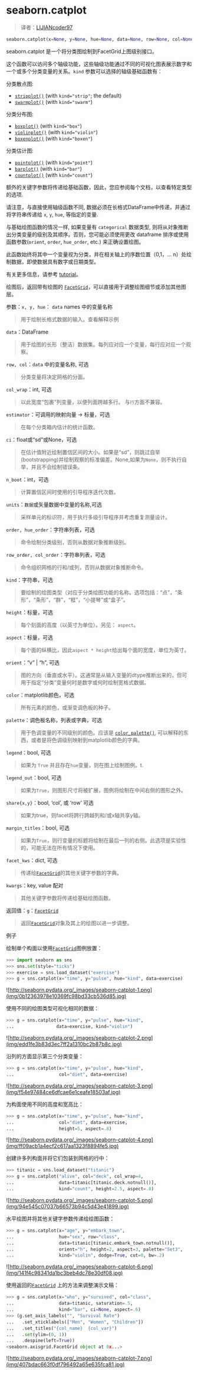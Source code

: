 # seaborn.catplot

> 译者：[LIJIANcoder97](https://github.com/LIJIANcoder97)

```py
seaborn.catplot(x=None, y=None, hue=None, data=None, row=None, col=None, col_wrap=None, estimator=<function mean>, ci=95, n_boot=1000, units=None, order=None, hue_order=None, row_order=None, col_order=None, kind='strip', height=5, aspect=1, orient=None, color=None, palette=None, legend=True, legend_out=True, sharex=True, sharey=True, margin_titles=False, facet_kws=None, **kwargs)
```

seaborn.catplot 是一个将分类图绘制到FacetGrid上图级别接口。

这个函数可以访问多个轴级功能，这些轴级功能通过不同的可视化图表展示数字和一个或多个分类变量的关系。`kind` 参数可以选择的轴级基础函数有：

分类散点图:

*   [`stripplot()`](seaborn.stripplot.html#seaborn.stripplot "seaborn.stripplot") (with `kind="strip"`; the default)
*   [`swarmplot()`](seaborn.swarmplot.html#seaborn.swarmplot "seaborn.swarmplot") (with `kind="swarm"`)

分类分布图:

*   [`boxplot()`](seaborn.boxplot.html#seaborn.boxplot "seaborn.boxplot") (with `kind="box"`)
*   [`violinplot()`](seaborn.violinplot.html#seaborn.violinplot "seaborn.violinplot") (with `kind="violin"`)
*   [`boxenplot()`](seaborn.boxenplot.html#seaborn.boxenplot "seaborn.boxenplot") (with `kind="boxen"`)

分类估计图:

*   [`pointplot()`](seaborn.pointplot.html#seaborn.pointplot "seaborn.pointplot") (with `kind="point"`)
*   [`barplot()`](seaborn.barplot.html#seaborn.barplot "seaborn.barplot") (with `kind="bar"`)
*   [`countplot()`](seaborn.countplot.html#seaborn.countplot "seaborn.countplot") (with `kind="count"`)

额外的关键字参数将传递给基础函数，因此，您应参阅每个文档，以查看特定类型的选项.

请注意，与直接使用轴级函数不同, 数据必须在长格式DataFrame中传递，并通过将字符串传递给 `x`, `y`, `hue`, 等指定的变量.

与基础绘图函数的情况一样, 如果变量有 `categorical` 数据类型, 则将从对象推断出分类变量的级别及其顺序。否则，您可能必须使用更改 dataframe 排序或使用函数参数(`orient`, `order`, `hue_order`, etc.) 来正确设置绘图。

此函数始终将其中一个变量视为分类，并在相关轴上的序数位置（0,1，... n）处绘制数据，即使数据具有数字或日期类型。

有关更多信息，请参考 [tutorial](../tutorial/categorical.html#categorical-tutorial)。

绘图后，返回带有绘图的 [`FacetGrid`](seaborn.FacetGrid.html#seaborn.FacetGrid "seaborn.FacetGrid")，可以直接用于调整绘图细节或添加其他图层。

参数：`x, y, hue`： `data` names 中的变量名称

> 用于绘制长格式数据的输入。查看解释示例

`data`：DataFrame

> 用于绘图的长形（整洁）数据集。每列应对应一个变量，每行应对应一个观察。

`row, col`：`data` 中的变量名称, 可选

> 分类变量将决定网格的分面。

`col_wrap`：int, 可选

> 以此宽度“包裹”列变量，以便列面跨越多行。 与`行`方面不兼容。

`estimator`：可调用的映射向量 -&gt; 标量，可选

> 在每个分类箱内估计的统计函数。

`ci`：float或“sd”或None，可选

> 在估计值附近绘制置信区间的大小。如果是“sd”，则跳过自举(bootstrapping)并绘制观察的标准偏差。None,如果为`None`，则不执行自举，并且不会绘制错误条。

`n_boot`：int，可选

> 计算置信区间时使用的引导程序迭代次数。

`units`：`数据`或矢量数据中变量的名称,可选

>采样单元的标识符，用于执行多级引导程序并考虑重复测量设计。

`order, hue_order`：字符串列表，可选

> 命令绘制分类级别，否则从数据对象推断级别。

`row_order, col_order`：字符串列表，可选

>命令组织网格的行和/或列，否则从数据对象推断命令。

`kind`：字符串，可选

>要绘制的绘图类型（对应于分类绘图功能的名称。选项包括：“点”，“条形”，“条形”，“群”，“框”，“小提琴”或“盒子”。

`height`：标量，可选

> 每个刻面的高度（以英寸为单位）。另见： `aspect`。

`aspect`：标量，可选

> 每个面的纵横比，因此`aspect * height`给出每个面的宽度，单位为英寸。

`orient`：“v” &#124; “h”, 可选

> 图的方向（垂直或水平）。这通常是从输入变量的dtype推断出来的，但可用于指定“分类”变量何时是数字或何时绘制宽格式数据。

`color`：matplotlib颜色，可选

> 所有元素的颜色，或渐变调色板的种子。

`palette`：调色板名称，列表或字典，可选

> 用于色调变量的不同级别的颜色。应该是 [`color_palette()`](seaborn.color_palette.html#seaborn.color_palette "seaborn.color_palette"), 可以解释的东西，或者是将色调级别映射到matplotlib颜色的字典。

`legend`：bool, 可选

>  如果为 `True` 并且存在`hue`变量，则在图上绘制图例。t.

`legend_out`：bool, 可选

>  如果为`True`，则图形尺寸将被扩展，图例将绘制在中间右侧的图形之外。


`share{x,y}`：bool, ‘col’, 或 ‘row’ 可选

> 如果为true，则facet将跨行跨越列和/或x轴共享y轴。

`margin_titles`：bool, 可选

> 如果为`True`，则行变量的标题将绘制在最后一列的右侧。此选项是实验性的，可能无法在所有情况下使用。

`facet_kws`：dict, 可选

> 传递给[`FacetGrid`](seaborn.FacetGrid.html#seaborn.FacetGrid "seaborn.FacetGrid")的其他关键字参数的字典。

`kwargs`：key, value 配对

> 其他关键字参数将传递给基础绘图函数。


返回值：`g`：[`FacetGrid`](seaborn.FacetGrid.html#seaborn.FacetGrid "seaborn.FacetGrid")

> 返回[`FacetGrid`](seaborn.FacetGrid.html#seaborn.FacetGrid "seaborn.FacetGrid")对象及其上的绘图以进一步调整。



例子

绘制单个构面以使用[`FacetGrid`](seaborn.FacetGrid.html#seaborn.FacetGrid "seaborn.FacetGrid")图例放置：

```py
>>> import seaborn as sns
>>> sns.set(style="ticks")
>>> exercise = sns.load_dataset("exercise")
>>> g = sns.catplot(x="time", y="pulse", hue="kind", data=exercise)

```

![http://seaborn.pydata.org/_images/seaborn-catplot-1.png](img/0b12363978e10369fc98bd33cb536d85.jpg)

使用不同的绘图类型可视化相同的数据：

```py
>>> g = sns.catplot(x="time", y="pulse", hue="kind",
...                data=exercise, kind="violin")

```

![http://seaborn.pydata.org/_images/seaborn-catplot-2.png](img/edd1fe3b83d3ec7ff2a1310bc2b87b8c.jpg)

沿列的方面显示第三个分类变量：

```py
>>> g = sns.catplot(x="time", y="pulse", hue="kind",
...                 col="diet", data=exercise)

```

![http://seaborn.pydata.org/_images/seaborn-catplot-3.png](img/f54e97484ce6dfcae6e1ceafe18503af.jpg)

为构面使用不同的高度和宽高比：

```py
>>> g = sns.catplot(x="time", y="pulse", hue="kind",
...                 col="diet", data=exercise,
...                 height=5, aspect=.8)

```

![http://seaborn.pydata.org/_images/seaborn-catplot-4.png](img/ff09acb1a4ecf2c617aa1323f8894fe5.jpg)

创建许多列构面并将它们包装到网格的行中：

```py
>>> titanic = sns.load_dataset("titanic")
>>> g = sns.catplot("alive", col="deck", col_wrap=4,
...                 data=titanic[titanic.deck.notnull()],
...                 kind="count", height=2.5, aspect=.8)

```

![http://seaborn.pydata.org/_images/seaborn-catplot-5.png](img/94e545c07037b66573b94c5d43e41899.jpg)

水平绘图并将其他关键字参数传递给绘图函数：

```py
>>> g = sns.catplot(x="age", y="embark_town",
...                 hue="sex", row="class",
...                 data=titanic[titanic.embark_town.notnull()],
...                 orient="h", height=2, aspect=3, palette="Set3",
...                 kind="violin", dodge=True, cut=0, bw=.2)

```

![http://seaborn.pydata.org/_images/seaborn-catplot-6.png](img/141f4c98341da1bc3beb4dc78e30df08.jpg)

 使用返回的[`FacetGrid`](seaborn.FacetGrid.html#seaborn.FacetGrid "seaborn.FacetGrid") 上的方法来调整演示文稿：

```py
>>> g = sns.catplot(x="who", y="survived", col="class",
...                 data=titanic, saturation=.5,
...                 kind="bar", ci=None, aspect=.6)
>>> (g.set_axis_labels("", "Survival Rate")
...   .set_xticklabels(["Men", "Women", "Children"])
...   .set_titles("{col_name}  {col_var}")
...   .set(ylim=(0, 1))
...   .despine(left=True))  
<seaborn.axisgrid.FacetGrid object at 0x...>

```

![http://seaborn.pydata.org/_images/seaborn-catplot-7.png](img/407bdac663f0df796492a65e635fca81.jpg)
